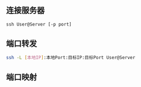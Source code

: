 ## 连接服务器
```shell
ssh User@Server [-p port]
```

## 端口转发
```sh
ssh -L [本地IP]:本地Port:目标IP:目标Port User@Server
```

## 端口映射